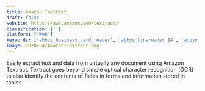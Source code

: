 ```yaml
---
title: Amazon Textract
draft: false 
website: https://aws.amazon.com/textract/
classification: ['']
platform: ['Web']
keywords: ['abbyy_business_card_reader', 'abbyy_finereader_14', 'abbyy_finereader_engine', 'adobe_acrobat_dc', 'amazon_rekognition', 'athento', 'docparser', 'docsvault', 'flexicapture', 'foxit_phantompdf', 'freeocr', 'grooper', 'ibm_datacap', 'nuance_autostore', 'office_lens', 'omnipage', 'pdfsam', 'paperport_professional', 'tesseract']
image: 2020/04/Amazon-Textract.png
---
```

Easily extract text and data from virtually any document using Amazon Textract. Textract goes beyond simple optical character recognition (OCR) to also identify the contents of fields in forms and information stored in tables.
